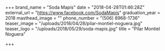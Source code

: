 +++
brand_name = "Soda Mapis"
date = "2018-04-28T01:46:28Z"
external_url = "https://www.facebook.com/SodaMapis"
graduation_year = 2018
masthead_image = ""
phone_number = "(506) 8968-1736"
teaser_image = "/uploads/2018/04/28/pilar-montiel-noguera.jpg"
teaser_logo = "/uploads/2018/05/29/soda-mapis.jpg"
title = "Pilar Montiel Noguera"

+++

